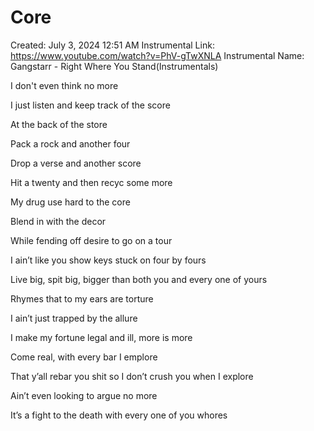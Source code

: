 # Core

Created: July 3, 2024 12:51 AM
Instrumental Link: https://www.youtube.com/watch?v=PhV-gTwXNLA
Instrumental Name: Gangstarr - Right Where You Stand(Instrumentals)

I don't even think no more

I just listen and keep track of the score

At the back of the store

Pack a rock and another four

Drop a verse and another score

Hit a twenty and then recyc some more

My drug use hard to the core

Blend in with the decor

While fending off desire to go on a tour

I ain’t like you show keys stuck on four by fours

Live big, spit big, bigger than both you and every one of yours

Rhymes that to my ears are torture

I ain’t just trapped by the allure

I make my fortune legal and ill, more is more

Come real, with every bar I emplore

That y’all rebar you shit so I don’t crush you when I explore

Ain’t even looking to argue no more

It’s a fight to the death with every one of you whores